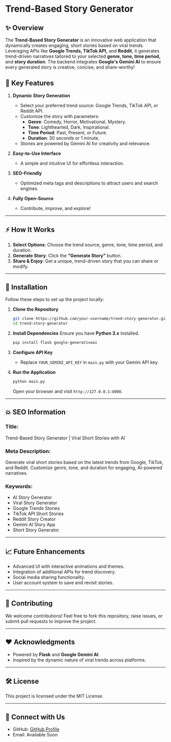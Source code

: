 # Trend-Based Story Generator

## ✨ **Overview**
The **Trend-Based Story Generator** is an innovative web application that dynamically creates engaging, short stories based on viral trends. Leveraging APIs like **Google Trends, TikTok API,** and **Reddit**, it generates trend-driven narratives tailored to your selected **genre, tone, time period,** and **story duration**. The backend integrates **Google's Gemini AI** to ensure every generated story is creative, concise, and share-worthy!

## 🔧 **Key Features**
1. **Dynamic Story Generation**
   - Select your preferred trend source: Google Trends, TikTok API, or Reddit API.
   - Customize the story with parameters:
     - **Genre**: Comedy, Horror, Motivational, Mystery.
     - **Tone**: Lighthearted, Dark, Inspirational.
     - **Time Period**: Past, Present, or Future.
     - **Duration**: 30 seconds or 1 minute.
   - Stories are powered by Gemini AI for creativity and relevance.

2. **Easy-to-Use Interface**
   - A simple and intuitive UI for effortless interaction.

3. **SEO-Friendly**
   - Optimized meta tags and descriptions to attract users and search engines.

4. **Fully Open-Source**
   - Contribute, improve, and explore!

---

## ⚡ **How It Works**
1. **Select Options**: Choose the trend source, genre, tone, time period, and duration.
2. **Generate Story**: Click the **"Generate Story"** button.
3. **Share & Enjoy**: Get a unique, trend-driven story that you can share or modify.

---

## 📖 **Installation**
Follow these steps to set up the project locally:

1. **Clone the Repository**
   ```bash
   git clone https://github.com/your-username/trend-story-generator.git
   cd trend-story-generator
   ```

2. **Install Dependencies**
   Ensure you have **Python 3.x** installed.
   ```bash
   pip install flask google-generativeai
   ```

3. **Configure API Key**
   - Replace `YOUR_GEMINI_API_KEY` in `main.py` with your Gemini API key.

4. **Run the Application**
   ```bash
   python main.py
   ```
   Open your browser and visit `http://127.0.0.1:8000`.

---

## 💥 **SEO Information**
### **Title**: 
Trend-Based Story Generator | Viral Short Stories with AI

### **Meta Description**:
Generate viral short stories based on the latest trends from Google, TikTok, and Reddit. Customize genre, tone, and duration for engaging, AI-powered narratives.

### **Keywords**:
- AI Story Generator
- Viral Story Generator
- Google Trends Stories
- TikTok API Short Stories
- Reddit Story Creator
- Gemini AI Story App
- Short Story Generator

---

## 📈 **Future Enhancements**
- Advanced UI with interactive animations and themes.
- Integration of additional APIs for trend discovery.
- Social media sharing functionality.
- User account system to save and revisit stories.

---

## 👤 **Contributing**
We welcome contributions! Feel free to fork this repository, raise issues, or submit pull requests to improve the project.

---

## ❤️ **Acknowledgments**
- Powered by **Flask** and **Google Gemini AI**.
- Inspired by the dynamic nature of viral trends across platforms.

---

## 🛠 **License**
This project is licensed under the MIT License.

---

## 📡 **Connect with Us**
- GitHub: [GitHub Profile](https://github.com/editorrylix)
- Email: Available Soon
